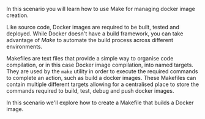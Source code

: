 In this scenario you will learn how to use Make for managing docker image creation.

Like source code, Docker images are required to be built, tested and deployed. While Docker doesn't have a build framework, you can take advantage of *Make* to automate the build process across different environments.

Makefiles are text files that provide a simple way to organise code compilation, or in this case Docker image compilation, into named targets. They are used by the `make` utility in order to execute the required commands to complete an action, such as build a docker images. These Makefiles can contain multiple different targets allowing for a centralised place to store the commands required to build, test, debug and push docker images.

In this scenario we'll explore how to create a Makefile that builds a Docker image.
